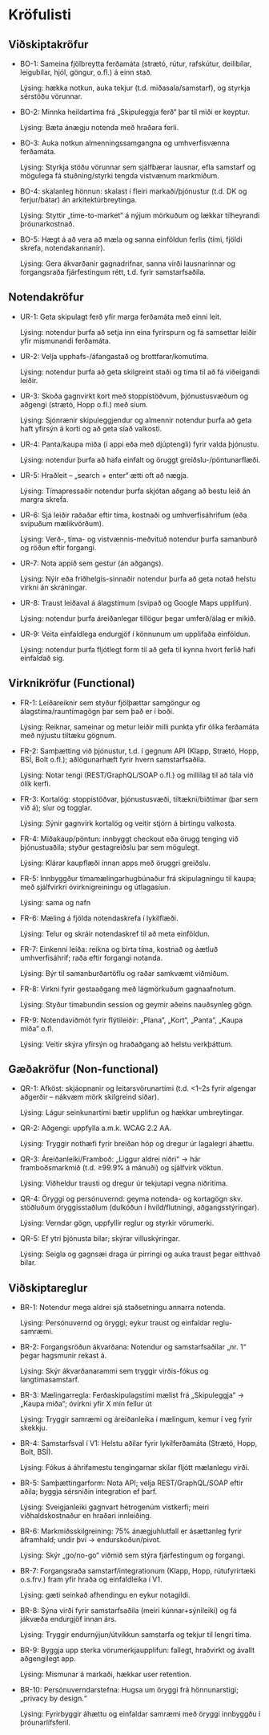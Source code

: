# Kröfulisti

## Viðskiptakröfur

- BO-1: Sameina fjölbreytta ferðamáta (strætó, rútur, rafskútur, deilibílar, leigubílar, hjól, göngur, o.fl.) á einn stað.

  Lýsing: hækka notkun, auka tekjur (t.d. miðasala/samstarf), og styrkja sérstöðu vörunnar.

- BO-2: Minnka heildartíma frá „Skipuleggja ferð“ þar til miði er keyptur.

  Lýsing: Bæta ánægju notenda með hraðara ferli.

- BO-3: Auka notkun almenningssamgangna og umhverfisvænna ferðamáta.

  Lýsing: Styrkja stöðu vörunnar sem sjálfbærar lausnar, efla samstarf og mögulega fá stuðning/styrki tengda vistvænum markmiðum.

- BO-4: skalanleg hönnun: skalast í fleiri markaði/þjónustur (t.d. DK og ferjur/bátar) án arkitektúrbreytinga.

  Lýsing: Styttir „time-to-market“ á nýjum mörkuðum og lækkar tilheyrandi þróunarkostnað.

- BO-5: Hægt á að vera að mæla og sanna einföldun ferlis (tími, fjöldi skrefa, notendakannanir).

  Lýsing: Gera ákvarðanir gagnadrifnar, sanna virði lausnarinnar og forgangsraða fjárfestingum rétt, t.d. fyrir samstarfsaðila.

## Notendakröfur

- UR-1: Geta skipulagt ferð yfir marga ferðamáta með einni leit.

  Lýsing: notendur þurfa að setja inn eina fyrirspurn og fá samsettar leiðir yfir mismunandi ferðamáta.

- UR-2: Velja upphafs-/áfangastað og brottfarar/komutíma.

  Lýsing: notendur þurfa að geta skilgreint staði og tíma til að fá viðeigandi leiðir.

- UR-3: Skoða gagnvirkt kort með stoppistöðvum, þjónustusvæðum og aðgengi (strætó, Hopp o.fl.) með síum.

  Lýsing: Sjónrænir skipuleggjendur og almennir notendur þurfa að geta haft yfirsýn á korti og að geta síað valkosti.

- UR-4: Panta/kaupa miða (í appi eða með djúptengli) fyrir valda þjónustu.

  Lýsing: notendur þurfa að hafa einfalt og öruggt greiðslu-/pöntunarflæði.

- UR-5: Hraðleit – „search + enter“ ætti oft að nægja.

  Lýsing: Tímapressaðir notendur þurfa skjótan aðgang að bestu leið án margra skrefa.

- UR-6: Sjá leiðir raðaðar eftir tíma, kostnaði og umhverfisáhrifum (eða svipuðum mælikvörðum).

  Lýsing: Verð-, tíma- og vistvænnis-meðvituð notendur þurfa samanburð og röðun eftir forgangi.

- UR-7: Nota appið sem gestur (án aðgangs).

  Lýsing: Nýir eða friðhelgis-sinnaðir notendur þurfa að geta notað helstu virkni án skráningar.

- UR-8: Traust leiðaval á álagstímum (svipað og Google Maps upplifun).

  Lýsing: notendur þurfa áreiðanlegar tillögur þegar umferð/álag er mikið.

- UR-9: Veita einfaldlega endurgjöf í könnunum um upplifaða einföldun.

  Lýsing: notendur þurfa fljótlegt form til að gefa til kynna hvort ferlið hafi einfaldað sig.

## Virknikröfur (Functional)

- FR-1: Leiðareiknir sem styður fjölþættar samgöngur og álagstíma/rauntímagögn þar sem það er í boði.

  Lýsing: Reiknar, sameinar og metur leiðir milli punkta yfir ólíka ferðamáta með nýjustu tiltæku gögnum.

- FR-2: Samþætting við þjónustur, t.d. í gegnum API (Klapp, Strætó, Hopp, BSÍ, Bolt o.fl.); aðlögunarhæft fyrir hvern samstarfsaðila.

  Lýsing: Notar tengi (REST/GraphQL/SOAP o.fl.) og millilag til að tala við ólík kerfi.

- FR-3: Kortalög: stoppistöðvar, þjónustusvæði, tiltækni/biðtímar (þar sem við á); síur og togglar.

  Lýsing: Sýnir gagnvirk kortalög og veitir stjórn á birtingu valkosta.

- FR-4: Miðakaup/pöntun: innbyggt checkout eða örugg tenging við þjónustuaðila; styður gestagreiðslu þar sem mögulegt.

  Lýsing: Klárar kaupflæði innan apps með öruggri greiðslu.

- FR-5: Innbyggður tímamælingarhugbúnaður frá skipulagningu til kaupa; með sjálfvirkri óvirknigreiningu og útlagasíun.

  Lýsing: sama og nafn

- FR-6: Mæling á fjölda notendaskrefa í lykilflæði.

  Lýsing: Telur og skráir notendaskref til að meta einföldun.

- FR-7: Einkenni leiða: reikna og birta tíma, kostnað og áætluð umhverfisáhrif; raða eftir forgangi notanda.

  Lýsing: Býr til samanburðartöflu og raðar samkvæmt viðmiðum.

- FR-8: Virkni fyrir gestaaðgang með lágmörkuðum gagnaafnotum.

  Lýsing: Styður tímabundin session og geymir aðeins nauðsynleg gögn.

- FR-9: Notendaviðmót fyrir flýtileiðir: „Plana“, „Kort“, „Panta“, „Kaupa miða“ o.fl.

  Lýsing: Veitir skýra yfirsýn og hraðaðgang að helstu verkþáttum.

## Gæðakröfur (Non-functional)

- QR-1: Afköst: skjáopnanir og leitarsvörunartími (t.d. <1–2s fyrir algengar aðgerðir – nákvæm mörk skilgreind síðar).

  Lýsing: Lágur seinkunartími bætir upplifun og hækkar umbreytingar.

- QR-2: Aðgengi: uppfylla a.m.k. WCAG 2.2 AA.

  Lýsing: Tryggir nothæfi fyrir breiðan hóp og dregur úr lagalegri áhættu.

- QR-3: Áreiðanleiki/Framboð: „Liggur aldrei niðri“ → hár framboðsmarkmið (t.d. ≥99.9% á mánuði) og sjálfvirk vöktun.

  Lýsing: Viðheldur trausti og dregur úr tekjutapi vegna niðritíma.

- QR-4: Öryggi og persónuvernd: geyma notenda- og kortagögn skv. stöðluðum öryggisstaðlum (dulkóðun í hvíld/flutningi, aðgangsstýringar).

  Lýsing: Verndar gögn, uppfyllir reglur og styrkir vörumerki.

- QR-5: Ef ytri þjónusta bilar; skýrar villuskýringar.

  Lýsing: Seigla og gagnsæi draga úr pirringi og auka traust þegar eitthvað bilar.

## Viðskiptareglur

- BR-1: Notendur mega aldrei sjá staðsetningu annarra notenda.

  Lýsing: Persónuvernd og öryggi; eykur traust og einfaldar reglu-samræmi.

- BR-2: Forgangsröðun ákvarðana: Notendur og samstarfsaðilar „nr. 1“ þegar hagsmunir rekast á.

  Lýsing: Skýr ákvarðanarammi sem tryggir virðis-fókus og langtímasamstarf.

- BR-3: Mælingarregla: Ferðaskipulagstími mælist frá „Skipuleggja“ → „Kaupa miða“; óvirkni yfir X mín fellur út

  Lýsing: Tryggir samræmi og áreiðanleika í mælingum, kemur í veg fyrir skekkju.

- BR-4: Samstarfsval í V1: Helstu aðilar fyrir lykilferðamáta (Strætó, Hopp, Bolt, BSÍ).

  Lýsing: Fókus á áhrifamestu tengingarnar skilar fljótt mælanlegu virði.

- BR-5: Samþættingarform: Nota API; velja REST/GraphQL/SOAP eftir aðila; byggja sérsniðin integration ef þarf.

  Lýsing: Sveigjanleiki gagnvart hétrogenúm vistkerfi; meiri viðhaldskostnaður en hraðari innleiðing.

- BR-6: Markmiðsskilgreining: 75% ánægjuhlutfall er ásættanleg fyrir áframhald; undir því → endurskoðun/pivot.

  Lýsing: Skýr „go/no-go“ viðmið sem stýra fjárfestingum og forgangi.

- BR-7: Forgangsraða samstarf/integrationum (Klapp, Hopp, rútufyrirtæki o.s.frv.) fram yfir hraða og einfaldleika í V1.

  Lýsing: gæti seinkað afhendingu en eykur notagildi.

- BR-8: Sýna virði fyrir samstarfsaðila (meiri kúnnar+sýnileiki) og fá jákvæða endurgjöf innan árs.

  Lýsing: Tryggir endurnýjun/útvíkkun samstarfa og tekjur til lengri tíma.

- BR-9: Byggja upp sterka vörumerkjaupplifun: fallegt, hraðvirkt og ávallt aðgengilegt app.

  Lýsing: Mismunar á markaði, hækkar user retention.

- BR-10: Persónuverndarstefna: Hugsa um öryggi frá hönnunarstigi; „privacy by design.“

  Lýsing: Fyrirbyggir áhættu og einfaldar samræmi með öryggi innbyggðu í þróunarlífsferil.

